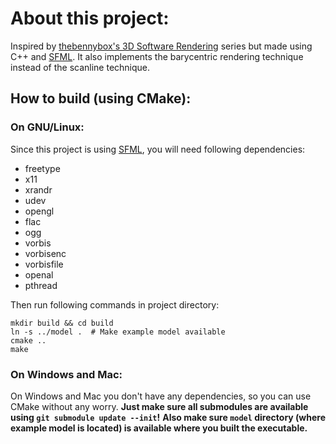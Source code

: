 # About this project:

Inspired by [thebennybox's 3D Software Rendering](https://www.youtube.com/playlist?list=PLEETnX-uPtBUbVOok816vTl1K9vV1GgH5) series but made using C++ and [SFML](https://www.sfml-dev.org/).
It also implements the barycentric rendering technique instead of the scanline technique. 

## How to build (using CMake):

### On GNU/Linux:

Since this project is using [SFML](https://www.sfml-dev.org/), you will need following dependencies:

- freetype
- x11
- xrandr
- udev
- opengl
- flac
- ogg
- vorbis
- vorbisenc
- vorbisfile
- openal
- pthread

Then run following commands in project directory:

    mkdir build && cd build
    ln -s ../model .  # Make example model available
    cmake ..
    make

### On Windows and Mac:

On Windows and Mac you don't have any dependencies, so you can use CMake without any worry.
**Just make sure all submodules are available using `git submodule update --init`!** 
**Also make sure `model` directory (where example model is located) is available where you built the executable.**
